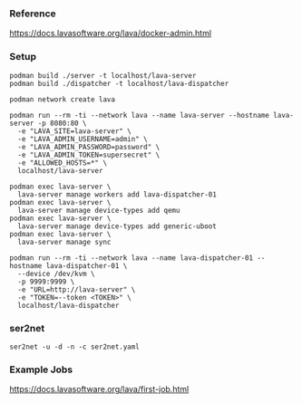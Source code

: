 ### Reference

https://docs.lavasoftware.org/lava/docker-admin.html

### Setup

```shell
podman build ./server -t localhost/lava-server
podman build ./dispatcher -t localhost/lava-dispatcher

podman network create lava

podman run --rm -ti --network lava --name lava-server --hostname lava-server -p 8080:80 \
  -e "LAVA_SITE=lava-server" \
  -e "LAVA_ADMIN_USERNAME=admin" \
  -e "LAVA_ADMIN_PASSWORD=password" \
  -e "LAVA_ADMIN_TOKEN=supersecret" \
  -e "ALLOWED_HOSTS=*" \
  localhost/lava-server

podman exec lava-server \
  lava-server manage workers add lava-dispatcher-01
podman exec lava-server \
  lava-server manage device-types add qemu
podman exec lava-server \
  lava-server manage device-types add generic-uboot
podman exec lava-server \
  lava-server manage sync

podman run --rm -ti --network lava --name lava-dispatcher-01 --hostname lava-dispatcher-01 \
  --device /dev/kvm \
  -p 9999:9999 \
  -e "URL=http://lava-server" \
  -e "TOKEN=--token <TOKEN>" \
  localhost/lava-dispatcher
```

### ser2net

```shell
ser2net -u -d -n -c ser2net.yaml
```

### Example Jobs

https://docs.lavasoftware.org/lava/first-job.html
